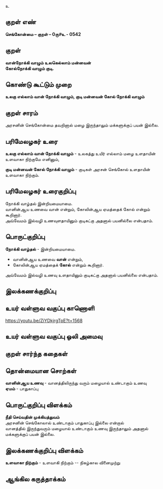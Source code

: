 உ

## குறள் எண் 

**செங்கோன்மை  – குறள் – 0ரு௪உ - 0542**  

## குறள் 

**வான்நோக்கி வாழும் உலகெல்லாம் மன்னவன்  
கோல்நோக்கி வாழும் குடி.**  

## கொண்டு கூட்டும் முறை

**உலகு எல்லாம் வான் நோக்கி வாழும், குடி மன்னவன் கோல் நோக்கி வாழும்** 

## குறள் சாரம் 

 அரசனின் செங்கோன்மை தவறினால் மழை இருந்தாலும் மக்களுக்குப் பயன் இல்லை. 

## பரிமேலழகர் உரை

**உலகு எல்லாம் வான் நோக்கி வாழும்** - உலகத்து உயிர் எல்லாம் மழை உளதாயின் உளவாகா நிற்குமே எனினும்,    

**குடி மன்னவன் கோல் நோக்கி வாழும்** - குடிகள் அரசன் செங்கோல் உளதாயின் உளவாகா நிற்கும். 

## பரிமேலழகர் உரைகுறிப்பு   

நோக்கி வாழ்தல் இன்றியமையாமை.  
வானின்ஆய உணவை வான் என்றும், கோலின்ஆய ஏமத்தைக் கோல் என்றும் கூறினார்.  
அவ்வேமம் இல்வழி உணவுளதாயினும் குடிகட்கு அதனால் பயனில்லை என்பதாம்.    

## பொருட்குறிப்பு 

**நோக்கி வாழ்தல்** - இன்றியமையாமை.  

* வானின்ஆய உணவை **வான்** என்றும்,  
* கோலின்ஆய ஏமத்தைக் **கோல்** என்றும் கூறினார்.  

அவ்வேமம் இல்வழி உணவு உளதாயினும் குடிகட்கு அதனால் பயனில்லை என்பதாம்.    

## இலக்கணக்குறிப்பு  


## உயர் வள்ளுவ வகுப்பு காணொளி

https://youtu.be/ZiYDkjrgTpE?t=1568

## உயர் வள்ளுவ வகுப்பு ஒலி அமைவு 

 
## குறள் சார்ந்த கதைகள் 


## தொன்மையான சொற்கள்

**வானின்ஆய உணவு** - வானத்திலிருந்து வரும் மழையால் உண்டாகும் உணவு   
**ஏமம்** - பாதுகாப்பு 

## பொருட்குறிப்பு விளக்கம்

**நீதி செய்வதின் முக்கியத்துவம்**  
அரசனின் செங்கோலால் உண்டாகும் பாதுகாப்பு இல்லை என்றால்  
வானத்தில் இருந்துவரும் மழையால் உண்டாகும் உணவு இருந்தாலும் அதனால் மக்களுக்குப் பயன் இல்லை.
 
## இலக்கணக்குறிப்பு விளக்கம்

**உளவாகா நிற்கும்** - உளவாகி நிற்கும்  -- நிகழ்கால வினைமுற்று

## ஆங்கில கருத்தாக்கம் 


